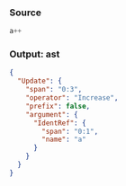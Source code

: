 ### Source
```js parse:expr
a++
```

### Output: ast
```json
{
  "Update": {
    "span": "0:3",
    "operator": "Increase",
    "prefix": false,
    "argument": {
      "IdentRef": {
        "span": "0:1",
        "name": "a"
      }
    }
  }
}
```
